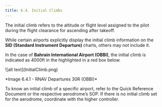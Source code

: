 ```yaml
---
title: 6.4. Initial Climbs 
---
```

The initial climb refers to the altitude or flight level assigned to the pilot during the flight clearance for ascending after takeoff. 

While certain airports explicitly display the initial climb information on the **SID (Standard Instrument Departure)** charts, others may not include it. 

In the case of **Bahrain International Airport (OBBI)**, the initial climb is indicated as 4000ft in the highlighted in a red box below.
<div className="center-align">
![alt text](InitialClimb.png)
</div>
<div className="center-align">
<p> *Image 6.4.1 - RNAV Departures 30R (OBBI)* </p>
</div>
To know an initial climb of a specific airport, refer to the Quick Reference Document or the respective aerodrome’s SOP. If there is no initial climb set for the aerodrome, coordinate with the higher controller.